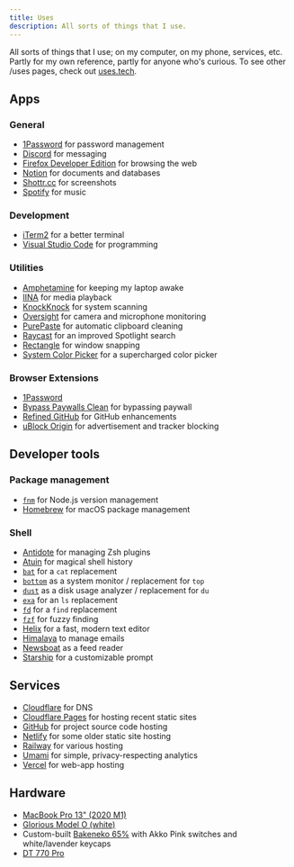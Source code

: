 ```yaml
---
title: Uses
description: All sorts of things that I use.
---
```


<p class="mb-12">
	All sorts of things that I use; on my computer, on my phone, services, etc.
	Partly for my own reference, partly for anyone who's curious. To see other
	/uses pages, check out <a href="https://uses.tech/">uses.tech</a>.
</p>

## Apps

### General

- [1Password](https://1password.com/) for password management
- [Discord](https://discord.com/) for messaging
- [Firefox Developer Edition](https://www.mozilla.org/en-US/firefox/developer/) for browsing the web
- [Notion](https://notion.so/) for documents and databases
- [Shottr.cc](https://shottr.cc/) for screenshots
- [Spotify](https://spotify.com/) for music

### Development

- [iTerm2](https://iterm2.com/) for a better terminal
- [Visual Studio Code](https://code.visualstudio.com/) for programming

### Utilities

- [Amphetamine](https://apps.apple.com/us/app/amphetamine/id937984704) for keeping my laptop awake
- [IINA](https://iina.io/) for media playback
- [KnockKnock](https://objective-see.org/products/knockknock.html) for system scanning
- [Oversight](https://objective-see.org/products/oversight.html) for camera and microphone monitoring
- [PurePaste](https://sindresorhus.com/pure-paste) for automatic clipboard cleaning
- [Raycast](https://raycast.com/) for an improved Spotlight search
- [Rectangle](https://rectangleapp.com/x) for window snapping
- [System Color Picker](https://sindresorhus.com/system-color-picker) for a supercharged color picker

### Browser Extensions

- [1Password](https://1password.com/downloads/browser-extension/)
- [Bypass Paywalls Clean](https://gitlab.com/magnolia1234/bypass-paywalls-chrome-clean) for bypassing paywall
- [Refined GitHub](https://github.com/refined-github/refined-github) for GitHub enhancements
- [uBlock Origin](https://github.com/gorhill/uBlock/) for advertisement and tracker blocking

## Developer tools

### Package management

- [`fnm`](https://github.com/Schniz/fnm) for Node.js version management
- [Homebrew](https://brew.sh/) for macOS package management

### Shell

- [Antidote](https://github.com/mattmc3/antidote) for managing Zsh plugins
- [Atuin](https://atuin.sh/) for magical shell history
- [`bat`](https://github.com/sharkdp/bat) for a `cat` replacement
- [`bottom`](https://github.com/ClementTsang/bottom) as a system monitor / replacement for `top`
- [`dust`](https://github.com/bootandy/dust) as a disk usage analyzer / replacement for `du`
- [`exa`](https://the.exa.website/) for an `ls` replacement
- [`fd`](https://github.com/sharkdp/fd) for a `find` replacement
- [`fzf`](https://github.com/junegunn/fzf) for fuzzy finding
- [Helix](https://helix-editor.com/) for a fast, modern text editor
- [Himalaya](https://github.com/soywod/himalaya) to manage emails
- [Newsboat](https://github.com/newsboat/newsboat) as a feed reader
- [Starship](https://starship.rs/) for a customizable prompt

## Services

- [Cloudflare](https://cloudflare.com/) for DNS
- [Cloudflare Pages](https://pages.cloudflare.com/) for hosting recent static sites
- [GitHub](https://github.com/) for project source code hosting
- [Netlify](https://www.netlify.com/) for some older static site hosting
- [Railway](https://railway.app/) for various hosting
- [Umami](https://umami.is/) for simple, privacy-respecting analytics
- [Vercel](https://vercel.com/) for web-app hosting

## Hardware

- [MacBook Pro 13" (2020 M1)](https://www.apple.com/macbook-pro-13/)
- [Glorious Model O (white)](https://www.gloriousgaming.com/products/glorious-model-o-white)
- Custom-built [Bakeneko 65%](https://cannonkeys.com/products/bakeneko65/) with Akko Pink switches and white/lavender keycaps
- [DT 770 Pro](https://north-america.beyerdynamic.com/dt-770-pro.html)
